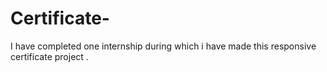 # Certificate-

I have completed one internship during which i have made this responsive certificate project .
